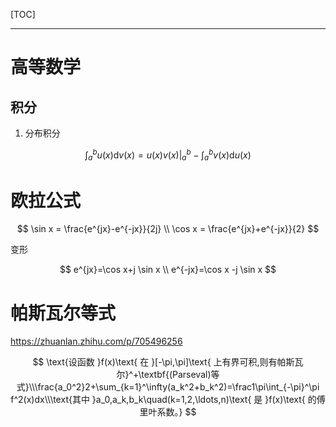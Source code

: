 [TOC]

---

# 高等数学

## 积分

1. 分布积分

$$
\int_{a}^{b}u(x)\mathrm{d}v(x)=u(x)v(x)|_{a}^{b}-\int_{a}^{b}v(x) \mathrm{d} u(x)
$$

# 欧拉公式

$$
\sin x = \frac{e^{jx}-e^{-jx}}{2j} \\
\cos x = \frac{e^{jx}+e^{-jx}}{2}
$$

变形

$$
e^{jx}=\cos x+j \sin x \\ 
e^{-jx}=\cos x -j \sin x
$$

# 帕斯瓦尔等式

https://zhuanlan.zhihu.com/p/705496256

$$
\text{设函数 }f(x)\text{ 在 }[-\pi,\pi]\text{ 上有界可积,则有帕斯瓦尔}^+\textbf{(Parseval)等式}\\\frac{a_0^2}2+\sum_{k=1}^\infty(a_k^2+b_k^2)=\frac1\pi\int_{-\pi}^\pi f^2(x)dx\\\text{其中 }a_0,a_k,b_k\quad(k=1,2,\ldots,n)\text{ 是 }f(x)\text{ 的傅里叶系数。}
$$
